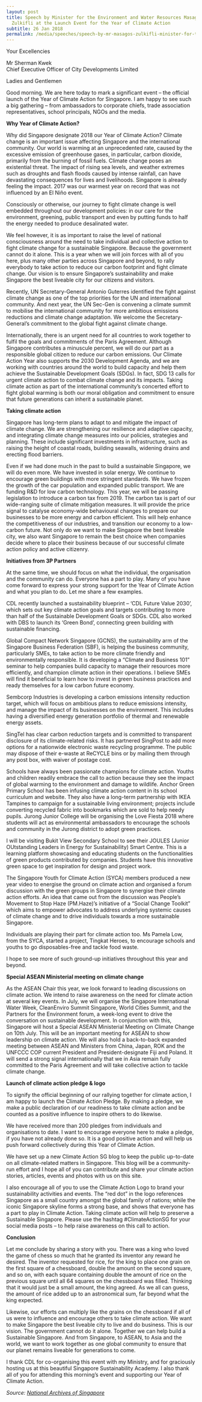 ```yaml
---
layout: post
title: Speech by Minister for the Environment and Water Resources Masagos
  Zulkifli at the Launch Event for the Year of Climate Action
subtitle: 26 Jan 2018
permalink: /media/speeches/speech-by-mr-masagos-zulkifli-minister-for-the-environment-and-water-resources-at-the-launch-event-for-the-year-of-climate-action-26-january-2018
---
```

Your Excellencies 

Mr Sherman Kwek 
<br>Chief Executive Officer of City Developments Limited

Ladies and Gentlemen

Good morning. We are here today to mark a significant event – the official launch of the Year of Climate Action for Singapore.  I am happy to see such a big gathering – from ambassadors to corporate chiefs, trade association representatives, school principals, NGOs and the media.

**Why Year of Climate Action?**

Why did Singapore designate 2018 our Year of Climate Action? Climate change is an important issue affecting Singapore and the international community. Our world is warming at an unprecedented rate, caused by the excessive emission of greenhouse gases, in particular, carbon dioxide, primarily from the burning of fossil fuels. Climate change poses an existential threat. The impact of rising sea levels, and weather extremes such as droughts and flash floods caused by intense rainfall, can have devastating consequences for lives and livelihoods.  Singapore is already feeling the impact. 2017 was our warmest year on record that was not influenced by an El Niño event.

Consciously or otherwise, our journey to fight climate change is well embedded throughout our development policies:  in our care for the environment, greening, public transport and even by putting funds to half the energy needed to produce desalinated water.

We feel however, it is as important to raise the level of national consciousness around the need to take individual and collective action to fight climate change for a sustainable Singapore. Because the government cannot do it alone. This is a year when we will join forces with all of you here, plus many other parties across Singapore and beyond, to rally everybody to take action to reduce our carbon footprint and fight climate change. Our vision is to ensure Singapore’s sustainability and make Singapore the best liveable city for our citizens and visitors.

Recently, UN Secretary-General Antonio Guterres identified the fight against climate change as one of the top priorities for the UN and international community. And next year, the UN Sec-Gen is convening a climate summit to mobilise the international community for more ambitious emissions reductions and climate change adaptation. We welcome the Secretary-General’s commitment to the global fight against climate change.

Internationally, there is an urgent need for all countries to work together to fulfil the goals and commitments of the Paris Agreement. Although Singapore contributes a minuscule percent, we will do our part as a responsible global citizen to reduce our carbon emissions. Our Climate Action Year also supports the 2030 Development Agenda, and we are working with countries around the world to build capacity and help them achieve the Sustainable Development Goals (SDGs). In fact, SDG 13 calls for urgent climate action to combat climate change and its impacts. Taking climate action as part of the international community’s concerted effort to fight global warming is both our moral obligation and commitment to ensure that future generations can inherit a sustainable planet.

**Taking climate action**

Singapore has long-term plans to adapt to and mitigate the impact of climate change. We are strengthening our resilience and adaptive capacity, and integrating climate change measures into our policies, strategies and planning. These include significant investments in infrastructure, such as raising the height of coastal roads, building seawalls, widening drains and erecting flood barriers.

Even if we had done much in the past to build a sustainable Singapore, we will do even more.  We have invested in solar energy. We continue to encourage green buildings with more stringent standards. We have frozen the growth of the car population and expanded public transport. We are funding R&D for low carbon technology. This year, we will be passing legislation to introduce a carbon tax from 2019. The carbon tax is part of our wide-ranging suite of climate mitigation measures. It will provide the price signal to catalyse economy-wide behavioural changes to prepare our businesses to be more energy and carbon efficient. This will help enhance the competitiveness of our industries, and transition our economy to a low-carbon future. Not only do we want to make Singapore the best liveable city, we also want Singapore to remain the best choice when companies decide where to place their business because of our successful climate action policy and active citizenry.

**Initiatives from 3P Partners**

At the same time, we should focus on what the individual, the organisation and the community can do.  Everyone has a part to play.  Many of you have come forward to express your strong support for the Year of Climate Action and what you plan to do.  Let me share a few examples.

CDL recently launched a sustainability blueprint – ‘CDL Future Value 2030’, which sets out key climate action goals and targets contributing to more than half of the Sustainable Development Goals or SDGs. CDL also worked with DBS to launch its ‘Green Bond’, connecting green building with sustainable financing.

Global Compact Network Singapore (GCNS), the sustainability arm of the Singapore Business Federation (SBF), is helping the business community, particularly SMEs, to take action to be more climate friendly and environmentally responsible. It is developing a “Climate and Business 101” seminar to help companies build capacity to manage their resources more efficiently, and champion climate action in their operations. I believe SMEs will find it beneficial to learn how to invest in green business practices and ready themselves for a low carbon future economy.

Sembcorp Industries is developing a carbon emissions intensity reduction target, which will focus on ambitious plans to reduce emissions intensity, and manage the impact of its businesses on the environment. This includes having a diversified energy generation portfolio of thermal and renewable energy assets.

SingTel has clear carbon reduction targets and is committed to transparent disclosure of its climate-related risks. It has partnered SingPost to add more options for a nationwide electronic waste recycling programme. The public may dispose of their e-waste at ReCYCLE bins or by mailing them through any post box, with waiver of postage cost.

Schools have always been passionate champions for climate action. Youths and children readily embrace the call to action because they see the impact of global warming to the environment and damage to wildlife. Anchor Green Primary School has been infusing climate action content in its school curriculum and website. They also have a long-term partnership with IKEA Tampines to campaign for a sustainable living environment; projects include converting recycled fabric into bookmarks which are sold to help needy pupils. Jurong Junior College will be organising the Love Fiesta 2018 where students will act as environmental ambassadors to encourage the schools and community in the Jurong district to adopt green practices.

I will be visiting Bukit View Secondary School to see their JOULES (Junior OUtstanding Leaders in Energy for Sustainability) Smart Centre. This is a learning platform showcasing and educating students on the functionalities of green products contributed by companies. Students have this innovative green space to get inspiration for design and project work.

The Singapore Youth for Climate Action (SYCA) members produced a new year video to energise the ground on climate action and organised a forum discussion with the green groups in Singapore to synergise their climate action efforts. An idea that came out from the discussion was People’s Movement to Stop Haze (PM.Haze)’s initiative of a “Social Change Toolkit” which aims to empower advocates to address underlying systemic causes of climate change and to drive individuals towards a more sustainable Singapore.

Individuals are playing their part for climate action too. Ms Pamela Low, from the SYCA, started a project, Tingkat Heroes, to encourage schools and youths to go disposables-free and tackle food waste.

I hope to see more of such ground-up initiatives throughout this year and beyond.

**Special ASEAN Ministerial meeting on climate change**

As the ASEAN Chair this year, we look forward to leading discussions on climate action. We intend to raise awareness on the need for climate action at several key events. In July, we will organise the Singapore International Water Week, CleanEnviro Summit Singapore, World Cities Summit, and the Partners for the Environment forum, a week-long event to drive the conversation on sustainable development.  In conjunction with this, Singapore will host a Special ASEAN Ministerial Meeting on Climate Change on 10th July. This will be an important meeting for ASEAN to show leadership on climate action.  We will also hold a back-to-back expanded meeting between ASEAN and Ministers from China, Japan, ROK and the UNFCCC COP current President and President-designate Fiji and Poland. It will send a strong signal internationally that we in Asia remain fully committed to the Paris Agreement and will take collective action to tackle climate change.

**Launch of climate action pledge & logo**

To signify the official beginning of our rallying together for climate action, I am happy to launch the Climate Action Pledge. By making a pledge, we make a public declaration of our readiness to take climate action and be counted as a positive influence to inspire others to do likewise.

We have received more than 200 pledges from individuals and organisations to date. I want to encourage everyone here to make a pledge, if you have not already done so.  It is a good positive action and will help us push forward collectively during this Year of Climate Action.

We have set up a new Climate Action SG blog to keep the public up-to-date on all climate-related matters in Singapore. This blog will be a community-run effort and I hope all of you can contribute and share your climate action stories, articles, events and photos with us on this site.

I also encourage all of you to use the Climate Action Logo to brand your sustainability activities and events. The “red dot” in the logo references Singapore as a small country amongst the global family of nations; while the iconic Singapore skyline forms a strong base, and shows that everyone has a part to play in Climate Action. Taking climate action will help to preserve a Sustainable Singapore.  Please use the hashtag #ClimateActionSG for your social media posts – to help raise awareness on this call to action.

**Conclusion**

Let me conclude by sharing a story with you. There was a king who loved the game of chess so much that he granted its inventor any reward he desired. The inventor requested for rice, for the king to place one grain on the first square of a chessboard, double the amount on the second square, and so on, with each square containing double the amount of rice on the previous square until all 64 squares on the chessboard was filled. Thinking that it would just be a small amount, the king agreed. As we all can guess, the amount of rice added up to an astronomical sum, far beyond what the king expected.

Likewise, our efforts can multiply like the grains on the chessboard if all of us were to influence and encourage others to take climate action. We want to make Singapore the best liveable city to live and do business. This is our vision. The government cannot do it alone. Together we can help build a Sustainable Singapore. And from Singapore, to ASEAN, to Asia and the world, we want to work together as one global community to ensure that our planet remains liveable for generations to come.

I thank CDL for co-organising this event with my Ministry, and for graciously hosting us at this beautiful Singapore Sustainability Academy. I also thank all of you for attending this morning’s event and supporting our Year of Climate Action.

*Source: [National Archives of Singapore](https://www.nas.gov.sg/archivesonline/data/pdfdoc/MSE_20180126002.pdf)*
